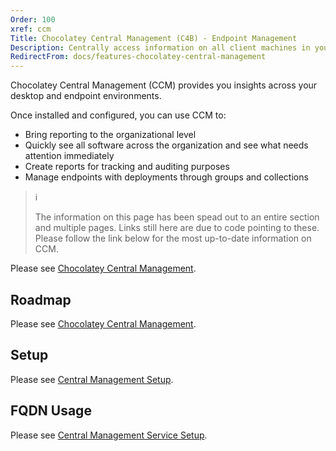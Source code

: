 ```yaml
---
Order: 100
xref: ccm
Title: Chocolatey Central Management (C4B) - Endpoint Management
Description: Centrally access information on all client machines in your environment
RedirectFrom: docs/features-chocolatey-central-management
---
```


Chocolatey Central Management (CCM) provides you insights across your desktop and endpoint environments.

Once installed and configured, you can use CCM to:

* Bring reporting to the organizational level
* Quickly see all software across the organization and see what needs attention immediately
* Create reports for tracking and auditing purposes
* Manage endpoints with deployments through groups and collections

> :information_source:
>
> The information on this page has been spead out to an entire section and multiple pages. Links still here are due to code pointing to these. Please follow the link below for the most up-to-date information on CCM.

Please see [Chocolatey Central Management](../central-management).

## Roadmap

Please see [Chocolatey Central Management](../central-management#roadmap).

## Setup

Please see [Central Management Setup](../central-management/setup).

## FQDN Usage

Please see [Central Management Service Setup](../central-management/setup/service#fqdn-usage).
